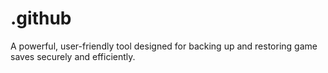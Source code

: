 # .github
A powerful, user-friendly tool designed for backing up and restoring game saves securely and efficiently.
